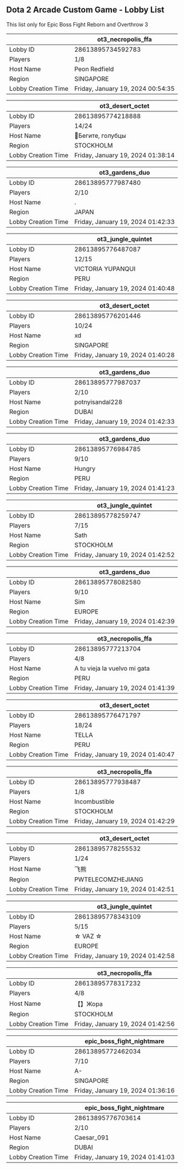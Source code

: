 ## Dota 2 Arcade Custom Game - Lobby List

This list only for Epic Boss Fight Reborn and Overthrow 3

|  | ot3_necropolis_ffa |
| ------ | ------ |
| Lobby ID | 28613895734592783 |
| Players | 1/8 |
| Host Name | Peon Redfield |
| Region | SINGAPORE |
| Lobby Creation Time | Friday, January 19, 2024 00:54:35 |


|  | ot3_desert_octet |
| ------ | ------ |
| Lobby ID | 28613895774218888 |
| Players | 14/24 |
| Host Name | Бегите, голубцы |
| Region | STOCKHOLM |
| Lobby Creation Time | Friday, January 19, 2024 01:38:14 |


|  | ot3_gardens_duo |
| ------ | ------ |
| Lobby ID | 28613895777987480 |
| Players | 2/10 |
| Host Name | . |
| Region | JAPAN |
| Lobby Creation Time | Friday, January 19, 2024 01:42:33 |


|  | ot3_jungle_quintet |
| ------ | ------ |
| Lobby ID | 28613895776487087 |
| Players | 12/15 |
| Host Name | VICTORIA YUPANQUI |
| Region | PERU |
| Lobby Creation Time | Friday, January 19, 2024 01:40:48 |


|  | ot3_desert_octet |
| ------ | ------ |
| Lobby ID | 28613895776201446 |
| Players | 10/24 |
| Host Name | xd |
| Region | SINGAPORE |
| Lobby Creation Time | Friday, January 19, 2024 01:40:28 |


|  | ot3_gardens_duo |
| ------ | ------ |
| Lobby ID | 28613895777987037 |
| Players | 2/10 |
| Host Name | potnyisandal228 |
| Region | DUBAI |
| Lobby Creation Time | Friday, January 19, 2024 01:42:33 |


|  | ot3_gardens_duo |
| ------ | ------ |
| Lobby ID | 28613895776984785 |
| Players | 9/10 |
| Host Name | Hungry |
| Region | PERU |
| Lobby Creation Time | Friday, January 19, 2024 01:41:23 |


|  | ot3_jungle_quintet |
| ------ | ------ |
| Lobby ID | 28613895778259747 |
| Players | 7/15 |
| Host Name | Sath |
| Region | STOCKHOLM |
| Lobby Creation Time | Friday, January 19, 2024 01:42:52 |


|  | ot3_gardens_duo |
| ------ | ------ |
| Lobby ID | 28613895778082580 |
| Players | 9/10 |
| Host Name | Sim |
| Region | EUROPE |
| Lobby Creation Time | Friday, January 19, 2024 01:42:39 |


|  | ot3_necropolis_ffa |
| ------ | ------ |
| Lobby ID | 28613895777213704 |
| Players | 4/8 |
| Host Name | A tu vieja la vuelvo mi gata |
| Region | PERU |
| Lobby Creation Time | Friday, January 19, 2024 01:41:39 |


|  | ot3_desert_octet |
| ------ | ------ |
| Lobby ID | 28613895776471797 |
| Players | 18/24 |
| Host Name | TELLA |
| Region | PERU |
| Lobby Creation Time | Friday, January 19, 2024 01:40:47 |


|  | ot3_necropolis_ffa |
| ------ | ------ |
| Lobby ID | 28613895777938487 |
| Players | 1/8 |
| Host Name | Incombustible |
| Region | STOCKHOLM |
| Lobby Creation Time | Friday, January 19, 2024 01:42:29 |


|  | ot3_desert_octet |
| ------ | ------ |
| Lobby ID | 28613895778255532 |
| Players | 1/24 |
| Host Name | 飞熊 |
| Region | PWTELECOMZHEJIANG |
| Lobby Creation Time | Friday, January 19, 2024 01:42:51 |


|  | ot3_jungle_quintet |
| ------ | ------ |
| Lobby ID | 28613895778343109 |
| Players | 5/15 |
| Host Name | ☆ VAZ ☆ |
| Region | EUROPE |
| Lobby Creation Time | Friday, January 19, 2024 01:42:58 |


|  | ot3_necropolis_ffa |
| ------ | ------ |
| Lobby ID | 28613895778317232 |
| Players | 4/8 |
| Host Name | 【】Жора |
| Region | STOCKHOLM |
| Lobby Creation Time | Friday, January 19, 2024 01:42:56 |


|  | epic_boss_fight_nightmare |
| ------ | ------ |
| Lobby ID | 28613895772462034 |
| Players | 7/10 |
| Host Name | A- |
| Region | SINGAPORE |
| Lobby Creation Time | Friday, January 19, 2024 01:36:16 |


|  | epic_boss_fight_nightmare |
| ------ | ------ |
| Lobby ID | 28613895776703614 |
| Players | 2/10 |
| Host Name | Caesar_091 |
| Region | DUBAI |
| Lobby Creation Time | Friday, January 19, 2024 01:41:03 |


